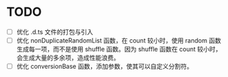 # TODO

- [ ] 优化 .d.ts 文件的打包与引入
- [ ] 优化 nonDuplicateRandomList 函数，在 count 较小时，使用 random 函数生成每一项，而不是使用 shuffle 函数。因为 shuffle 函数在 count 较小时，会生成大量的多余项，造成性能浪费。
- [ ] 优化 conversionBase 函数，添加参数，使其可以自定义分割符。
